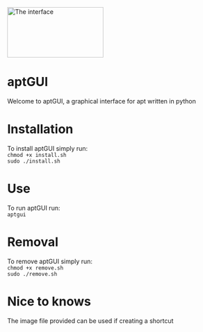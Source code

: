 <img src="https://raw.githubusercontent.com/stancangit/Mejusthostingshit/master/readmeimg.png" alt="The interface" width="221" height="116"> 
<h1>aptGUI</h1>
Welcome to aptGUI, a graphical interface for apt written in python

<h1>Installation</h1>
To install aptGUI simply run:<br>
<code>chmod +x install.sh</code><br>
<code>sudo ./install.sh</code>

<h1>Use</h1>
To run aptGUI run:<br>
<code>aptgui</code>

<h1>Removal</h1>
To remove aptGUI simply run:<br>
<code>chmod +x remove.sh</code><br>
<code>sudo ./remove.sh</code>

<h1>Nice to knows</h1>
The image file provided can be used if creating a shortcut

